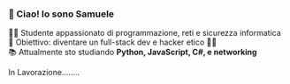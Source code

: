 ### 👋 Ciao! Io sono Samuele

🧑‍💻 Studente appassionato di programmazione, reti e sicurezza informatica  
🎯 Obiettivo: diventare un full-stack dev e hacker etico 👨‍💻  
📚 Attualmente sto studiando **Python, JavaScript, C#, e networking**

In Lavorazione........
